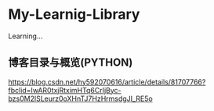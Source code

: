# My-Learnig-Library
Learning...


## 博客目录与概览(PYTHON)
https://blog.csdn.net/hy592070616/article/details/81707766?fbclid=IwAR0txjRtximHTq6CrIjByc-bzs0M2lSLeurz0oXHnTJ7HzHrmsdgJI_RE5o
